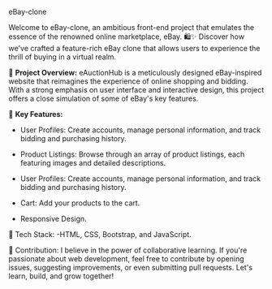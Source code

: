 eBay-clone

Welcome to eBay-clone, an ambitious front-end project that emulates the essence of the renowned online marketplace, eBay. 🛍️✨ Discover how we've crafted a feature-rich eBay clone that allows users to experience the thrill of buying in a virtual realm.

🌟 **Project Overview:**
eAuctionHub is a meticulously designed eBay-inspired website that reimagines the experience of online shopping and bidding. With a strong emphasis on user interface and interactive design, this project offers a close simulation of some of eBay's key features.

🛒 **Key Features:**
- User Profiles: Create accounts, manage personal information, and track bidding and purchasing history.
- Product Listings: Browse through an array of product listings, each featuring images and detailed descriptions.

- User Profiles: Create accounts, manage personal information, and track bidding and purchasing history.
- Cart: Add your products to the cart.
- Responsive Design.

🔧 Tech Stack: -HTML, CSS, Bootstrap, and JavaScript.

🤝 Contribution: I believe in the power of collaborative learning. If you're passionate about web development, feel free to contribute by opening issues, suggesting improvements, or even submitting pull requests. Let's learn, build, and grow together!
